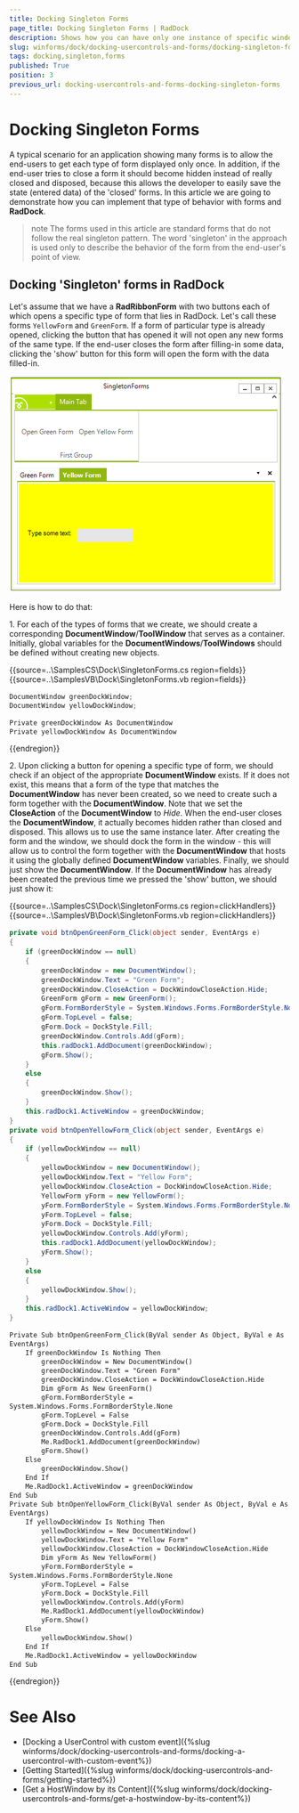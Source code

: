 ```yaml
---
title: Docking Singleton Forms
page_title: Docking Singleton Forms | RadDock
description: Shows how you can have only one instance of specific window.
slug: winforms/dock/docking-usercontrols-and-forms/docking-singleton-forms
tags: docking,singleton,forms
published: True
position: 3
previous_url: docking-usercontrols-and-forms-docking-singleton-forms
---
```


# Docking Singleton Forms
 
A typical scenario for an application showing many forms is to allow the end-users to get each type of form displayed only once. In addition, if the end-user tries to close a form it should become hidden instead of really closed and disposed, because this allows the developer to easily save the state (entered data) of the 'closed' forms. In this article we are going to demonstrate how you can implement that type of behavior with forms and __RadDock__.
        

>note The forms used in this article are standard forms that do not follow the real singleton pattern. The word 'singleton' in the approach is used only to describe the behavior of the form from the end-user's point of view.
>
 
## Docking 'Singleton' forms in RadDock

Let's assume that we have a __RadRibbonForm__ with two buttons each of which opens a specific type of form that lies in RadDock. Let's call these forms `YellowForm` and `GreenForm`. If a form of particular type is already opened, clicking the button that has opened it will not open any new forms of the same type. If the end-user closes the form after filling-in some data, clicking the 'show' button for this form will open the form with the data filled-in.

![docking-usercontrols-and-forms-docking-singleton-forms 001](images/docking-usercontrols-and-forms-docking-singleton-forms001.png)

Here is how to do that:

1\. For each of the types of forms that we create, we should create a corresponding **DocumentWindow**/**ToolWindow** that serves as a container. Initially, global variables for the **DocumentWindows**/**ToolWindows** should be defined without creating new objects. 

{{source=..\SamplesCS\Dock\SingletonForms.cs region=fields}} 
{{source=..\SamplesVB\Dock\SingletonForms.vb region=fields}} 

````C#
DocumentWindow greenDockWindow;
DocumentWindow yellowDockWindow;

````
````VB.NET
Private greenDockWindow As DocumentWindow
Private yellowDockWindow As DocumentWindow

````

{{endregion}} 
 
2\. Upon clicking a button for opening a specific type of form, we should check if an object of the appropriate **DocumentWindow** exists. If it does not exist, this means that a form of the type that matches the **DocumentWindow** has never been created, so we need to create such a form together with the **DocumentWindow**. Note that we set the __CloseAction__ of the **DocumentWindow** to  *Hide*. When the end-user closes the **DocumentWindow**, it actually becomes hidden rather than closed and disposed. This allows us to use the same instance later. After creating the form and the window, we should dock the form in the window - this will allow us to control the form together with the **DocumentWindow** that hosts it using the globally defined **DocumentWindow** variables. Finally, we should just show the **DocumentWindow**. If the **DocumentWindow** has already been created the previous time we pressed the 'show' button, we should just show it: 

{{source=..\SamplesCS\Dock\SingletonForms.cs region=clickHandlers}} 
{{source=..\SamplesVB\Dock\SingletonForms.vb region=clickHandlers}} 

````C#
private void btnOpenGreenForm_Click(object sender, EventArgs e)
{
    if (greenDockWindow == null)
    {
        greenDockWindow = new DocumentWindow();
        greenDockWindow.Text = "Green Form";
        greenDockWindow.CloseAction = DockWindowCloseAction.Hide;
        GreenForm gForm = new GreenForm();
        gForm.FormBorderStyle = System.Windows.Forms.FormBorderStyle.None;
        gForm.TopLevel = false;
        gForm.Dock = DockStyle.Fill;
        greenDockWindow.Controls.Add(gForm);
        this.radDock1.AddDocument(greenDockWindow);
        gForm.Show();
    }
    else
    {
        greenDockWindow.Show();
    }
    this.radDock1.ActiveWindow = greenDockWindow;
}
private void btnOpenYellowForm_Click(object sender, EventArgs e)
{
    if (yellowDockWindow == null)
    {
        yellowDockWindow = new DocumentWindow();
        yellowDockWindow.Text = "Yellow Form";
        yellowDockWindow.CloseAction = DockWindowCloseAction.Hide;
        YellowForm yForm = new YellowForm();
        yForm.FormBorderStyle = System.Windows.Forms.FormBorderStyle.None;
        yForm.TopLevel = false;
        yForm.Dock = DockStyle.Fill;
        yellowDockWindow.Controls.Add(yForm);
        this.radDock1.AddDocument(yellowDockWindow);
        yForm.Show();
    }
    else
    {
        yellowDockWindow.Show();
    }
    this.radDock1.ActiveWindow = yellowDockWindow;
}

````
````VB.NET
Private Sub btnOpenGreenForm_Click(ByVal sender As Object, ByVal e As EventArgs)
    If greenDockWindow Is Nothing Then
        greenDockWindow = New DocumentWindow()
        greenDockWindow.Text = "Green Form"
        greenDockWindow.CloseAction = DockWindowCloseAction.Hide
        Dim gForm As New GreenForm()
        gForm.FormBorderStyle = System.Windows.Forms.FormBorderStyle.None
        gForm.TopLevel = False
        gForm.Dock = DockStyle.Fill
        greenDockWindow.Controls.Add(gForm)
        Me.RadDock1.AddDocument(greenDockWindow)
        gForm.Show()
    Else
        greenDockWindow.Show()
    End If
    Me.RadDock1.ActiveWindow = greenDockWindow
End Sub
Private Sub btnOpenYellowForm_Click(ByVal sender As Object, ByVal e As EventArgs)
    If yellowDockWindow Is Nothing Then
        yellowDockWindow = New DocumentWindow()
        yellowDockWindow.Text = "Yellow Form"
        yellowDockWindow.CloseAction = DockWindowCloseAction.Hide
        Dim yForm As New YellowForm()
        yForm.FormBorderStyle = System.Windows.Forms.FormBorderStyle.None
        yForm.TopLevel = False
        yForm.Dock = DockStyle.Fill
        yellowDockWindow.Controls.Add(yForm)
        Me.RadDock1.AddDocument(yellowDockWindow)
        yForm.Show()
    Else
        yellowDockWindow.Show()
    End If
    Me.RadDock1.ActiveWindow = yellowDockWindow
End Sub

````

{{endregion}} 


# See Also

* [Docking a UserControl with custom event]({%slug winforms/dock/docking-usercontrols-and-forms/docking-a-usercontrol-with-custom-event%})     
* [Getting Started]({%slug winforms/dock/docking-usercontrols-and-forms/getting-started%})
* [Get a HostWindow by its Content]({%slug winforms/dock/docking-usercontrols-and-forms/get-a-hostwindow-by-its-content%}) 
